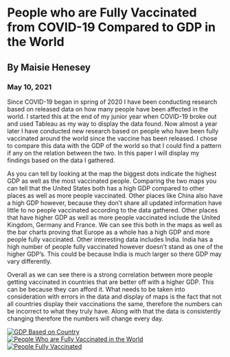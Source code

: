 # People who are Fully Vaccinated from COVID-19 Compared to GDP in the World 

## By Maisie Henesey

### May 10, 2021


	
  Since COVID-19 began in spring of 2020 I have been conducting research based on released data on how many people have been affected in the world. I started this at the end of my junior year when COVID-19 broke out and used Tableau as my way to display the data found. Now almost a year later I have conducted new research based on people who have been fully vaccinated  around the world since the vaccine has been released. I chose to compare this data with the GDP of the world so that I could find a pattern if any on the relation between the two. In this paper I will display my findings based on the data I gathered.
 
 As you can tell by looking at the map the biggest dots indicate the highest GDP as well as the most vaccinated people. Comparing the two maps you can tell that the United States both has a high GDP compared to other places as well as more people vaccinated. Other places like China also have a high GDP however, because they don’t share all updated information have little to no people vaccinated according to the data gathered. Other places that have higher GDP as well as more people vaccinated include the United Kingdom, Germany and France. We can see this both in the maps as well as the bar charts proving that Europe as a whole has a high GDP and more people fully vaccinated. Other interesting data includes India. India has a high number of people fully vaccinated however doesn’t stand as one of the higher GDP’s. This could be because India is much larger so there GDP may vary differently. 
 
 Overall as we can see there is a strong correlation between more people getting vaccinated in countries that are better off with a higher GDP. This can be because they can afford it. What needs to be taken into consideration with errors in the data and display of maps is the fact that not all countries display their vaccinations the same, therefore the numbers can be incorrect to what they truly have. Along with that the data is consistently changing therefore the numbers will change every day. 


<div class='tableauPlaceholder' id='viz1621346973855' style='position: relative'><noscript><a href='#'><img alt='GDP Based on Country ' src='https:&#47;&#47;public.tableau.com&#47;static&#47;images&#47;Va&#47;Vaccinations_16213468517860&#47;Sheet1&#47;1_rss.png' style='border: none' /></a></noscript><object class='tableauViz'  style='display:none;'><param name='host_url' value='https%3A%2F%2Fpublic.tableau.com%2F' /> <param name='embed_code_version' value='3' /> <param name='site_root' value='' /><param name='name' value='Vaccinations_16213468517860&#47;Sheet1' /><param name='tabs' value='no' /><param name='toolbar' value='yes' /><param name='static_image' value='https:&#47;&#47;public.tableau.com&#47;static&#47;images&#47;Va&#47;Vaccinations_16213468517860&#47;Sheet1&#47;1.png' /> <param name='animate_transition' value='yes' /><param name='display_static_image' value='yes' /><param name='display_spinner' value='yes' /><param name='display_overlay' value='yes' /><param name='display_count' value='yes' /><param name='language' value='en' /><param name='filter' value='publish=yes' /></object></div>                






<script type='text/javascript'>                    var divElement = document.getElementById('viz1621346973855');                    var vizElement = divElement.getElementsByTagName('object')[0];                    vizElement.style.width='100%';vizElement.style.height=(divElement.offsetWidth*0.75)+'px';                    var scriptElement = document.createElement('script');                    scriptElement.src = 'https://public.tableau.com/javascripts/api/viz_v1.js';                    vizElement.parentNode.insertBefore(scriptElement, vizElement);                </script>


<div class='tableauPlaceholder' id='viz1621347418023' style='position: relative'><noscript><a href='#'><img alt='People Who are Fully Vaccinated in the World ' src='https:&#47;&#47;public.tableau.com&#47;static&#47;images&#47;Va&#47;Vaccinations_16213468517860&#47;Sheet3&#47;1_rss.png' style='border: none' /></a></noscript><object class='tableauViz'  style='display:none;'><param name='host_url' value='https%3A%2F%2Fpublic.tableau.com%2F' /> <param name='embed_code_version' value='3' /> <param name='site_root' value='' /><param name='name' value='Vaccinations_16213468517860&#47;Sheet3' /><param name='tabs' value='no' /><param name='toolbar' value='yes' /><param name='static_image' value='https:&#47;&#47;public.tableau.com&#47;static&#47;images&#47;Va&#47;Vaccinations_16213468517860&#47;Sheet3&#47;1.png' /> <param name='animate_transition' value='yes' /><param name='display_static_image' value='yes' /><param name='display_spinner' value='yes' /><param name='display_overlay' value='yes' /><param name='display_count' value='yes' /><param name='language' value='en' /><param name='filter' value='publish=yes' /></object></div>                





<script type='text/javascript'>                    var divElement = document.getElementById('viz1621347418023');                    var vizElement = divElement.getElementsByTagName('object')[0];                    vizElement.style.width='100%';vizElement.style.height=(divElement.offsetWidth*0.75)+'px';                    var scriptElement = document.createElement('script');                    scriptElement.src = 'https://public.tableau.com/javascripts/api/viz_v1.js';                    vizElement.parentNode.insertBefore(scriptElement, vizElement);                </script>


<div class='tableauPlaceholder' id='viz1621347485861' style='position: relative'><noscript><a href='#'><img alt='People Fully Vaccinated ' src='https:&#47;&#47;public.tableau.com&#47;static&#47;images&#47;Va&#47;Vaccinations_16213468517860&#47;Sheet5&#47;1_rss.png' style='border: none' /></a></noscript><object class='tableauViz'  style='display:none;'><param name='host_url' value='https%3A%2F%2Fpublic.tableau.com%2F' /> <param name='embed_code_version' value='3' /> <param name='site_root' value='' /><param name='name' value='Vaccinations_16213468517860&#47;Sheet5' /><param name='tabs' value='no' /><param name='toolbar' value='yes' /><param name='static_image' value='https:&#47;&#47;public.tableau.com&#47;static&#47;images&#47;Va&#47;Vaccinations_16213468517860&#47;Sheet5&#47;1.png' /> <param name='animate_transition' value='yes' /><param name='display_static_image' value='yes' /><param name='display_spinner' value='yes' /><param name='display_overlay' value='yes' /><param name='display_count' value='yes' /><param name='language' value='en' /><param name='filter' value='publish=yes' /></object></div>               



<script type='text/javascript'>                    var divElement = document.getElementById('viz1621347485861');                    var vizElement = divElement.getElementsByTagName('object')[0];                    vizElement.style.width='100%';vizElement.style.height=(divElement.offsetWidth*0.75)+'px';                    var scriptElement = document.createElement('script');                    scriptElement.src = 'https://public.tableau.com/javascripts/api/viz_v1.js';                    vizElement.parentNode.insertBefore(scriptElement, vizElement);                </script>






